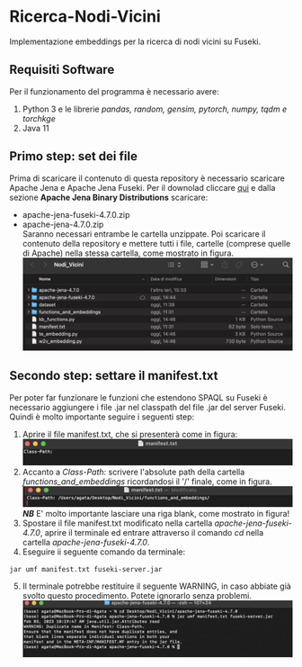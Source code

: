 # Ricerca-Nodi-Vicini
Implementazione embeddings per la ricerca di nodi vicini su Fuseki.

## Requisiti Software
Per il funzionamento del programma è necessario avere:
1. Python 3 e le librerie *pandas, random, gensim, pytorch, numpy, tqdm e torchkge*
2. Java 11

## Primo step: set dei file
Prima di scaricare il contenuto di questa repository è necessario scaricare Apache Jena e Apache Jena Fuseki. Per il downolad cliccare [qui](https://jena.apache.org/download/) e dalla sezione **Apache Jena Binary Distributions** scaricare:
- apache-jena-fuseki-4.7.0.zip
- apache-jena-4.7.0.zip
<br /> Saranno necessari entrambe le cartella unzippate. Poi scaricare il contenuto della repository e mettere tutti i file, cartelle (comprese quelle di Apache) nella stessa cartella, come mostrato in figura.
![](img/passo1.1.png?raw=true)

## Secondo step: settare il manifest.txt
Per poter far funzionare le funzioni che estendono SPAQL su Fuseki è necessario aggiungere i file .jar nel classpath del file .jar del server Fuseki. Quindi è molto importante seguire i seguenti step:
1. Aprire il file manifest.txt, che si presenterà come in figura:
![](img/manifest1.png?raw=true)
2. Accanto a *Class-Path:* scrivere l'absolute path della cartella *functions_and_embeddings* ricordandosi il '/' finale, come in figura.
![](img/manifest2.png?raw=true)
***NB*** E' molto importante lasciare una riga blank, come mostrato in figura!
3. Spostare il file manifest.txt modificato nella cartella *apache-jena-fuseki-4.7.0*, aprire il terminale ed entrare attraverso il comando *cd* nella cartella  *apache-jena-fuseki-4.7.0*.
4. Eseguire ii seguente comando da terminale:
```
jar umf manifest.txt fuseki-server.jar
```
5. Il terminale potrebbe restituire il seguente WARNING, in caso abbiate già svolto questo procedimento. Potete ignorarlo senza problemi.
![](img/manifest3.png?raw=true)
